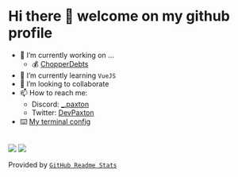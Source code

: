 # Hi there 👋 welcome on my github profile

- 🔭 I’m currently working on ...
  - 💰 [ChopperDebts](https://github.com/DevGoro/ChopperDebts)
- 🌱 I’m currently learning `VueJS`
- 👯 I’m looking to collaborate
- 📫 How to reach me:
  - Discord: [_.paxton](https://discord.gg/jahpWzCRsM)
  - Twitter: [DevPaxton](https://twitter.com/DevPaxton)
- ⌨️ [My terminal config](https://github.com/DevGoro/MyTerminalConfig)
 
<br>

<img src="https://github-readme-stats.vercel.app/api?username=Dev-Paxton&show_icons=true&theme=radical&hide_title=true">
<img src="https://github-readme-stats.vercel.app/api/top-langs/?username=Dev-Paxton&layout=compact&title_color=a9fef7&text_color=a9fef7&bg_color=141321">

Provided by [`GitHub Readme Stats`](https://github.com/anuraghazra/github-readme-stats)
